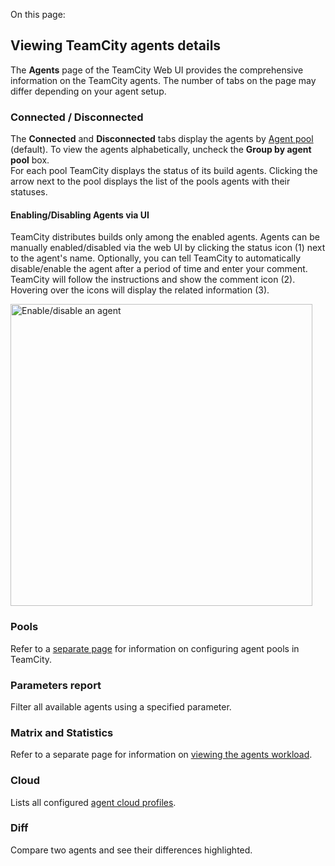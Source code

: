 [//]: # (title: Build Agents Configuration and Maintenance)
[//]: # (auxiliary-id: Build Agents Configuration and Maintenance)

On this page:

<tag-list of="chapter" mode="tree" depth="4"/>

## Viewing TeamCity agents details

The __Agents__ page of the TeamCity Web UI provides the comprehensive information on the TeamCity agents. The number of tabs on the page may differ depending on your agent setup.

### Connected / Disconnected

The __Connected__ and __Disconnected__ tabs display the agents by [Agent pool](agent-pools.md) (default). To view the agents alphabetically, uncheck the __Group by agent pool__ box.   
For each pool TeamCity displays the status of its build agents. Clicking the arrow next to the pool displays the list of the pools agents with their statuses.

#### Enabling/Disabling Agents via UI

TeamCity distributes builds only among the enabled agents. Agents can be manually enabled/disabled via the web UI by clicking the status icon (1) next to the agent's name. Optionally, you can tell TeamCity to automatically disable/enable the agent after a period of time and enter your comment. TeamCity will follow the instructions and show the comment icon (2). Hovering over the icons will display the related information (3).

<img src="agent-enable-disable.png" width="483" alt="Enable/disable an agent"/>

### Pools 

Refer to a [separate page](agent-pools.md) for information on configuring agent pools in TeamCity.

### Parameters report

Filter all available agents using a specified parameter.

### Matrix and Statistics 

Refer to a separate page for information on [viewing the agents workload](viewing-agents-workload.md).

### Cloud

Lists all configured [agent cloud profiles](agent-cloud-profile.md).

### Diff 

Compare two agents and see their differences highlighted.

